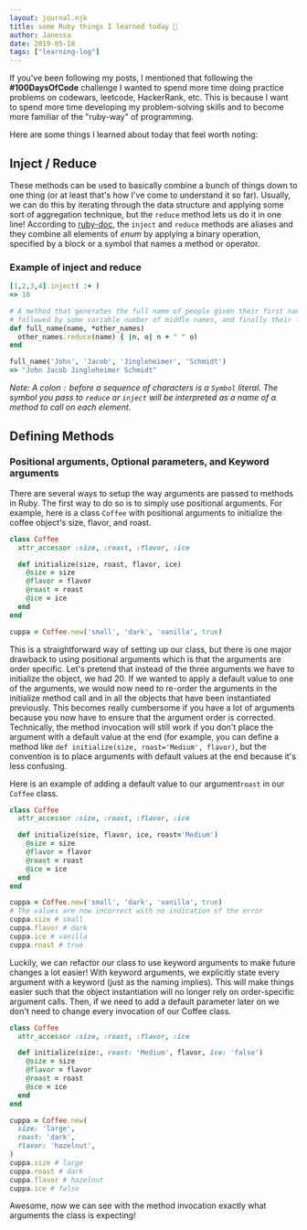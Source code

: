 ```yaml
---
layout: journal.njk
title: some Ruby things I learned today 💭
author: Janessa
date: 2019-05-18
tags: ["learning-log"]
---
```


If you've been following my posts, I mentioned that following the **#100DaysOfCode** challenge I wanted to spend more time doing practice problems on codewars, leetcode, HackerRank, etc. This is because I want to spend more time developing my problem-solving skills and to become more familiar of the "ruby-way" of programming.

Here are some things I learned about today that feel worth noting:

## Inject / Reduce

These methods can be used to basically combine a bunch of things down to one thing (or at least that's how I've come to understand it so far). Usually, we can do this by iterating through the data structure and applying some sort of aggregation technique, but the `reduce` method lets us do it in one line!
According to [ruby-doc](https://ruby-doc.org/core-2.4.0/Enumerable.html), the `inject` and `reduce` methods are aliases and they combine all elements of _enum_ by applying a binary operation, specified by a block or a symbol that names a method or operator.

### Example of inject and reduce

```ruby
[1,2,3,4].inject( :+ )
=> 10

# A method that generates the full name of people given their first name
# followed by some variable number of middle names, and finally their last name.
def full_name(name, *other_names)
  other_names.reduce(name) { |n, o| n + " " o)
end

full_name('John', 'Jacob', 'Jingleheimer', 'Schmidt')
=> "John Jacob Jingleheimer Schmidt"
```

_Note: A colon `:` before a sequence of characters is a `Symbol` literal. The symbol you pass to `reduce` or `inject` will be interpreted as a name of a method to call on each element._

## Defining Methods

### Positional arguments, Optional parameters, and Keyword arguments

There are several ways to setup the way arguments are passed to methods in Ruby. The first way to do so is to simply use positional arguments. For example, here is a class `Coffee` with positional arguments to initialize the coffee object's size, flavor, and roast.

```ruby
class Coffee
  attr_accessor :size, :roast, :flavor, :ice

  def initialize(size, roast, flavor, ice)
    @size = size
    @flavor = flavor
    @roast = roast
    @ice = ice
  end
end

cuppa = Coffee.new('small', 'dark', 'vanilla', true)
```

This is a straightforward way of setting up our class, but there is one major drawback to using positional arguments which is that the arguments are order specific. Let's pretend that instead of the three arguments we have to initialize the object, we had 20. If we wanted to apply a default value to one of the arguments, we would now need to re-order the arguments in the initialize method call and in all the objects that have been instantiated previously. This becomes really cumbersome if you have a lot of arguments because you now have to ensure that the argument order is corrected. Technically, the method invocation will still work if you don't place the argument with a default value at the end (for example, you can define a method like `def initialize(size, roast='Medium', flavor)`, but the convention is to place arguments with default values at the end because it's less confusing.

Here is an example of adding a default value to our argument`roast` in our `Coffee` class.

```ruby
class Coffee
  attr_accessor :size, :roast, :flavor, :ice

  def initialize(size, flavor, ice, roast='Medium')
    @size = size
    @flavor = flavor
    @roast = roast
    @ice = ice
  end
end

cuppa = Coffee.new('small', 'dark', 'vanilla', true)
# The values are now incorrect with no indication of the error
cuppa.size # small
cuppa.flavor # dark
cuppa.ice # vanilla
cuppa.roast # true
```

Luckily, we can refactor our class to use keyword arguments to make future changes a lot easier! With keyword arguments, we explicitly state every argument with a keyword (just as the naming implies). This will make things easier such that the object instantiation will no longer rely on order-specific argument calls. Then, if we need to add a default parameter later on we don't need to change every invocation of our Coffee class.

```ruby
class Coffee
  attr_accessor :size, :roast, :flavor, :ice

  def initialize(size:, roast: 'Medium', flavor, ice: 'false')
    @size = size
    @flavor = flavor
    @roast = roast
    @ice = ice
  end
end

cuppa = Coffee.new(
  size: 'large',
  roast: 'dark',
  flavor: 'hazelnut',
)
cuppa.size # large
cuppa.roast # dark
cuppa.flavor # hazelnut
cuppa.ice # false
```

Awesome, now we can see with the method invocation exactly what arguments the class is expecting!
